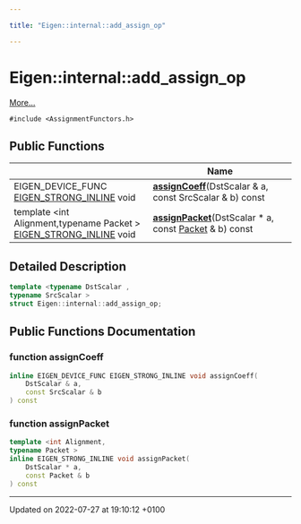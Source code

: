 ```yaml
---

title: "Eigen::internal::add_assign_op"

---
```


# Eigen::internal::add_assign_op



 [More...](#detailed-description)


`#include <AssignmentFunctors.h>`

## Public Functions

|                | Name           |
| -------------- | -------------- |
| EIGEN_DEVICE_FUNC <a href="http://example.org/files/macros_8h/#define-eigen-strong-inline">EIGEN_STRONG_INLINE</a> void | **[assignCoeff](http://example.org/classes/structeigen_1_1internal_1_1add__assign__op/#function-assigncoeff)**(DstScalar & a, const SrcScalar & b) const |
| template <int Alignment,typename Packet \> <br><a href="http://example.org/files/macros_8h/#define-eigen-strong-inline">EIGEN_STRONG_INLINE</a> void | **[assignPacket](http://example.org/classes/structeigen_1_1internal_1_1add__assign__op/#function-assignpacket)**(DstScalar * a, const <a href="http://example.org/classes/unioneigen_1_1internal_1_1packet/">Packet</a> & b) const |

## Detailed Description

```cpp
template <typename DstScalar ,
typename SrcScalar >
struct Eigen::internal::add_assign_op;
```

## Public Functions Documentation

### function assignCoeff

```cpp
inline EIGEN_DEVICE_FUNC EIGEN_STRONG_INLINE void assignCoeff(
    DstScalar & a,
    const SrcScalar & b
) const
```


### function assignPacket

```cpp
template <int Alignment,
typename Packet >
inline EIGEN_STRONG_INLINE void assignPacket(
    DstScalar * a,
    const Packet & b
) const
```


-------------------------------

Updated on 2022-07-27 at 19:10:12 +0100